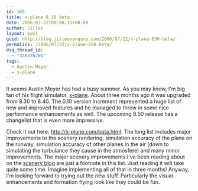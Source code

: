 ```yaml
---
id: 165
title: x-plane 8.50 beta
date: 2006-07-22T09:08:15+00:00
author: Jilles
layout: post
guid: http://blog.jillesvangurp.com/2006/07/22/x-plane-850-beta/
permalink: /2006/07/22/x-plane-850-beta/
dsq_thread_id:
  - "336376701"
tags:
  - Austin Meyer
  - x-plane
---
```

It seems Austin Meyer has had a busy summer. As you may know, I'm big fan of his flight simulator, <a href="http://x-plane.com">x-plane</a>. About three months ago it was upgraded from 8.30 to 8.40. The 0.10 version increment represented a huge list of new and improved features and he managed to throw in some nice performance enhancements as well. The upcoming 8.50 release has a changelist that is even more impressive.

Check it out here: <a href="http://x-plane.com/beta.html">http://x-plane.com/beta.html</a>. The long list includes major improvements to the scenery rendering, simulation accuracy of the plane on the runway, simulation accuracy of other planes in the air (down to simulating the turbulance they cause in the atmosfere) and many minor improvements. The major scenery improvements I've been reading about on the <a href="http://xplanescenery.blogspot.com/">scenery blog</a> are just a footnote in this list. Just reading it will take quite some time. Imagine implementing all of that in three months! Anyway, I'm looking forward to trying out the new stuff. Particularly the visual enhancements and formation flying look like they could be fun.